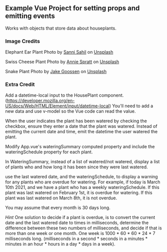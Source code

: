 ## Example Vue Project for setting props and emitting events

Works with objects that store data about houseplants.  

### Image Credits 

Elephant Ear Plant Photo by <a href="https://unsplash.com/@sannisahil?utm_source=unsplash&utm_medium=referral&utm_content=creditCopyText">Sanni Sahil</a> on <a href="https://unsplash.com/s/photos/houseplants?utm_source=unsplash&utm_medium=referral&utm_content=creditCopyText">Unsplash</a>
  

Swiss Cheese Plant Photo by <a href="https://unsplash.com/@anniespratt?utm_source=unsplash&utm_medium=referral&utm_content=creditCopyText">Annie Spratt</a> on <a href="https://unsplash.com/s/photos/houseplants?utm_source=unsplash&utm_medium=referral&utm_content=creditCopyText">Unsplash</a>
  

Snake Plant Photo by <a href="https://unsplash.com/@jakegoossen?utm_source=unsplash&utm_medium=referral&utm_content=creditCopyText">Jake Goossen</a> on <a href="https://unsplash.com/s/photos/snake-plant?utm_source=unsplash&utm_medium=referral&utm_content=creditCopyText">Unsplash</a>
  
### Extra Credit

Add a datetime-local input to the HousePlant component. (https://developer.mozilla.org/en-US/docs/Web/HTML/Element/input/datetime-local) You'll need to add a new data and use v-model so the Vue code can read the value. 

When the user indicates the plant has been watered by checking the checkbox, ensure they enter a date that the plant was watered. Instead of emitting the current  date and time, emit the datetime the user watered the plant.

Modify App.vue's wateringSummary computed property and include the wateringSchedule property for each plant.

In WateringSummary, instead of a list of watered/not watered, display a list of plants who and how long it has been since they were last watered. 

use the last watered date, and the wateringSchedule, to display a warning for any plants who are overdue for watering.  For example, if today is March 10th 2021, and we have a plant who has a weekly wateringSchedule. If this plant was last watered on February 1st, it is overdue for watering.  If this plant was last watered on March 8th, it is not overdue. 

You may assume that every month is 30 days long. 

*Hint* One solution to decide if a plant is overdue, is to convert the current date and the last watered date to times in milliseconds, determine the difference between these two numbers of milliseconds, and decide if that is more than one week or one month.  One week is 1000 * 60 * 60 * 24 * 7 milliseconds long.  (milliseconds in a second * seconds in a minutes * minutes in an hour * hours in a day * days in a week).